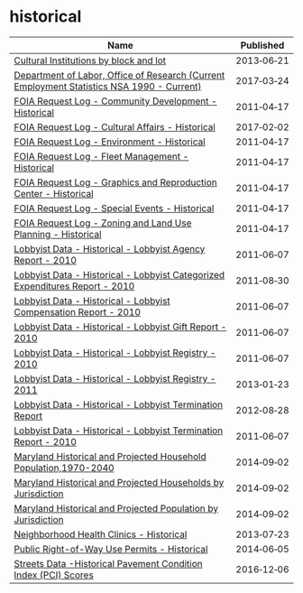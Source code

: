 # historical

Name | Published
---- | ---------
[Cultural Institutions by block and lot](../datasets/733r-da8r.md) | 2013&#x2011;06&#x2011;21
[Department of Labor, Office of Research (Current Employment Statistics NSA 1990 - Current)](../datasets/8zbs-9atu.md) | 2017&#x2011;03&#x2011;24
[FOIA Request Log - Community Development - Historical](../datasets/rpya-q7ut.md) | 2011&#x2011;04&#x2011;17
[FOIA Request Log - Cultural Affairs - Historical](../datasets/npw8-6cq9.md) | 2017&#x2011;02&#x2011;02
[FOIA Request Log - Environment - Historical](../datasets/s7ek-ru5b.md) | 2011&#x2011;04&#x2011;17
[FOIA Request Log - Fleet Management - Historical](../datasets/ten5-q8vs.md) | 2011&#x2011;04&#x2011;17
[FOIA Request Log - Graphics and Reproduction Center - Historical](../datasets/57s6-wkzs.md) | 2011&#x2011;04&#x2011;17
[FOIA Request Log - Special Events - Historical](../datasets/kpzx-wx3r.md) | 2011&#x2011;04&#x2011;17
[FOIA Request Log - Zoning and Land Use Planning - Historical](../datasets/2nra-kpzu.md) | 2011&#x2011;04&#x2011;17
[Lobbyist Data - Historical - Lobbyist Agency Report - 2010](../datasets/2g5r-pikx.md) | 2011&#x2011;06&#x2011;07
[Lobbyist Data - Historical - Lobbyist Categorized Expenditures Report - 2010](../datasets/zugr-hsc5.md) | 2011&#x2011;08&#x2011;30
[Lobbyist Data - Historical - Lobbyist Compensation Report - 2010](../datasets/ina9-6kq2.md) | 2011&#x2011;06&#x2011;07
[Lobbyist Data - Historical - Lobbyist Gift Report - 2010](../datasets/5d24-2bpp.md) | 2011&#x2011;06&#x2011;07
[Lobbyist Data - Historical - Lobbyist Registry - 2010](../datasets/2ft4-4uik.md) | 2011&#x2011;06&#x2011;07
[Lobbyist Data - Historical - Lobbyist Registry - 2011](../datasets/tpf5-fgtw.md) | 2013&#x2011;01&#x2011;23
[Lobbyist Data - Historical - Lobbyist Termination Report](../datasets/ru3t-7gty.md) | 2012&#x2011;08&#x2011;28
[Lobbyist Data - Historical - Lobbyist Termination Report - 2010](../datasets/2mtu-ysnw.md) | 2011&#x2011;06&#x2011;07
[Maryland Historical and Projected Household Population,1970-2040](../datasets/fbii-ubkr.md) | 2014&#x2011;09&#x2011;02
[Maryland Historical and Projected Households by Jurisdiction](../datasets/7wje-bxqb.md) | 2014&#x2011;09&#x2011;02
[Maryland Historical and Projected Population by Jurisdiction](../datasets/nnwx-dpqi.md) | 2014&#x2011;09&#x2011;02
[Neighborhood Health Clinics - Historical](../datasets/mw69-m6xi.md) | 2013&#x2011;07&#x2011;23
[Public Right-of-Way Use Permits - Historical](../datasets/hwmb-iu8j.md) | 2014&#x2011;06&#x2011;05
[Streets Data -Historical Pavement Condition Index (PCI) Scores](../datasets/78va-8dhi.md) | 2016&#x2011;12&#x2011;06

